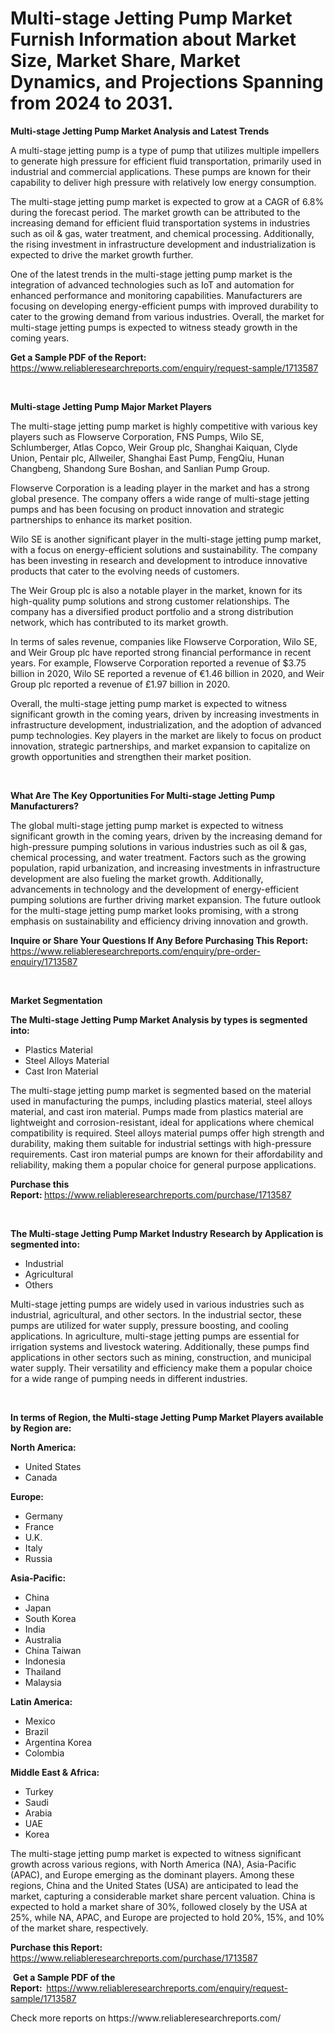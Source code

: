 <p><h1>Multi-stage Jetting Pump Market Furnish Information about Market Size, Market Share, Market Dynamics, and Projections Spanning from 2024 to 2031.</h1></p><p><strong>Multi-stage Jetting Pump Market Analysis and Latest Trends</strong></p>
<p><p>A multi-stage jetting pump is a type of pump that utilizes multiple impellers to generate high pressure for efficient fluid transportation, primarily used in industrial and commercial applications. These pumps are known for their capability to deliver high pressure with relatively low energy consumption.</p><p>The multi-stage jetting pump market is expected to grow at a CAGR of 6.8% during the forecast period. The market growth can be attributed to the increasing demand for efficient fluid transportation systems in industries such as oil & gas, water treatment, and chemical processing. Additionally, the rising investment in infrastructure development and industrialization is expected to drive the market growth further.</p><p>One of the latest trends in the multi-stage jetting pump market is the integration of advanced technologies such as IoT and automation for enhanced performance and monitoring capabilities. Manufacturers are focusing on developing energy-efficient pumps with improved durability to cater to the growing demand from various industries. Overall, the market for multi-stage jetting pumps is expected to witness steady growth in the coming years.</p></p>
<p><strong>Get a Sample PDF of the Report:&nbsp;</strong> <a href="https://www.reliableresearchreports.com/enquiry/request-sample/1713587">https://www.reliableresearchreports.com/enquiry/request-sample/1713587</a></p>
<p>&nbsp;</p>
<p><strong>Multi-stage Jetting Pump Major Market Players</strong></p>
<p><p>The multi-stage jetting pump market is highly competitive with various key players such as Flowserve Corporation, FNS Pumps, Wilo SE, Schlumberger, Atlas Copco, Weir Group plc, Shanghai Kaiquan, Clyde Union, Pentair plc, Allweiler, Shanghai East Pump, FengQiu, Hunan Changbeng, Shandong Sure Boshan, and Sanlian Pump Group.</p><p>Flowserve Corporation is a leading player in the market and has a strong global presence. The company offers a wide range of multi-stage jetting pumps and has been focusing on product innovation and strategic partnerships to enhance its market position. </p><p>Wilo SE is another significant player in the multi-stage jetting pump market, with a focus on energy-efficient solutions and sustainability. The company has been investing in research and development to introduce innovative products that cater to the evolving needs of customers.</p><p>The Weir Group plc is also a notable player in the market, known for its high-quality pump solutions and strong customer relationships. The company has a diversified product portfolio and a strong distribution network, which has contributed to its market growth.</p><p>In terms of sales revenue, companies like Flowserve Corporation, Wilo SE, and Weir Group plc have reported strong financial performance in recent years. For example, Flowserve Corporation reported a revenue of $3.75 billion in 2020, Wilo SE reported a revenue of €1.46 billion in 2020, and Weir Group plc reported a revenue of £1.97 billion in 2020.</p><p>Overall, the multi-stage jetting pump market is expected to witness significant growth in the coming years, driven by increasing investments in infrastructure development, industrialization, and the adoption of advanced pump technologies. Key players in the market are likely to focus on product innovation, strategic partnerships, and market expansion to capitalize on growth opportunities and strengthen their market position.</p></p>
<p>&nbsp;</p>
<p><strong>What Are The Key Opportunities For Multi-stage Jetting Pump Manufacturers?</strong></p>
<p><p>The global multi-stage jetting pump market is expected to witness significant growth in the coming years, driven by the increasing demand for high-pressure pumping solutions in various industries such as oil & gas, chemical processing, and water treatment. Factors such as the growing population, rapid urbanization, and increasing investments in infrastructure development are also fueling the market growth. Additionally, advancements in technology and the development of energy-efficient pumping solutions are further driving market expansion. The future outlook for the multi-stage jetting pump market looks promising, with a strong emphasis on sustainability and efficiency driving innovation and growth.</p></p>
<p><strong>Inquire or Share Your Questions If Any Before Purchasing This Report:</strong> <a href="https://www.reliableresearchreports.com/enquiry/pre-order-enquiry/1713587">https://www.reliableresearchreports.com/enquiry/pre-order-enquiry/1713587</a></p>
<p>&nbsp;</p>
<p><strong>Market Segmentation</strong></p>
<p><strong>The Multi-stage Jetting Pump Market Analysis by types is segmented into:</strong></p>
<p><ul><li>Plastics Material</li><li>Steel Alloys Material</li><li>Cast Iron Material</li></ul></p>
<p><p>The multi-stage jetting pump market is segmented based on the material used in manufacturing the pumps, including plastics material, steel alloys material, and cast iron material. Pumps made from plastics material are lightweight and corrosion-resistant, ideal for applications where chemical compatibility is required. Steel alloys material pumps offer high strength and durability, making them suitable for industrial settings with high-pressure requirements. Cast iron material pumps are known for their affordability and reliability, making them a popular choice for general purpose applications.</p></p>
<p><strong>Purchase this Report:&nbsp;</strong><a href="https://www.reliableresearchreports.com/purchase/1713587">https://www.reliableresearchreports.com/purchase/1713587</a></p>
<p>&nbsp;</p>
<p><strong>The Multi-stage Jetting Pump Market Industry Research by Application is segmented into:</strong></p>
<p><ul><li>Industrial</li><li>Agricultural</li><li>Others</li></ul></p>
<p><p>Multi-stage jetting pumps are widely used in various industries such as industrial, agricultural, and other sectors. In the industrial sector, these pumps are utilized for water supply, pressure boosting, and cooling applications. In agriculture, multi-stage jetting pumps are essential for irrigation systems and livestock watering. Additionally, these pumps find applications in other sectors such as mining, construction, and municipal water supply. Their versatility and efficiency make them a popular choice for a wide range of pumping needs in different industries.</p></p>
<p>&nbsp;</p>
<p><strong>In terms of Region, the Multi-stage Jetting Pump Market Players available by Region are:</strong></p>
<p>
    <p> <strong> North America: </strong>
        <ul>
            <li>United States</li>
            <li>Canada</li>
        </ul>
        </p> 
    <p> <strong> Europe: </strong>
        <ul>
            <li>Germany</li>
            <li>France</li>
            <li>U.K.</li>
            <li>Italy</li>
            <li>Russia</li>
        </ul>
        </p> 
    <p> <strong> Asia-Pacific: </strong>
        <ul>
            <li>China</li>
            <li>Japan</li>
            <li>South Korea</li>
            <li>India</li>
            <li>Australia</li>
            <li>China Taiwan</li>
            <li>Indonesia</li>
            <li>Thailand</li>
            <li>Malaysia</li>
        </ul>
        </p> 
    <p> <strong> Latin America: </strong>
        <ul>
            <li>Mexico</li>
            <li>Brazil</li>
            <li>Argentina Korea</li>
            <li>Colombia</li>
        </ul>
        </p> 
    <p> <strong> Middle East & Africa: </strong>
        <ul>
            <li>Turkey</li>
            <li>Saudi</li>
            <li>Arabia</li>
            <li>UAE</li>
            <li>Korea</li>
        </ul>
    </p>
    </p>
<p><p>The multi-stage jetting pump market is expected to witness significant growth across various regions, with North America (NA), Asia-Pacific (APAC), and Europe emerging as the dominant players. Among these regions, China and the United States (USA) are anticipated to lead the market, capturing a considerable market share percent valuation. China is expected to hold a market share of 30%, followed closely by the USA at 25%, while NA, APAC, and Europe are projected to hold 20%, 15%, and 10% of the market share, respectively.</p></p>
<p><strong>Purchase this Report: </strong><a href="https://www.reliableresearchreports.com/purchase/1713587">https://www.reliableresearchreports.com/purchase/1713587</a></p>
<p>&nbsp;<strong>Get a Sample PDF of the Report:&nbsp;&nbsp;</strong><a href="https://www.reliableresearchreports.com/enquiry/request-sample/1713587">https://www.reliableresearchreports.com/enquiry/request-sample/1713587</a></p>
<p><strong></strong></p>
<p>Check more reports on https://www.reliableresearchreports.com/</p>